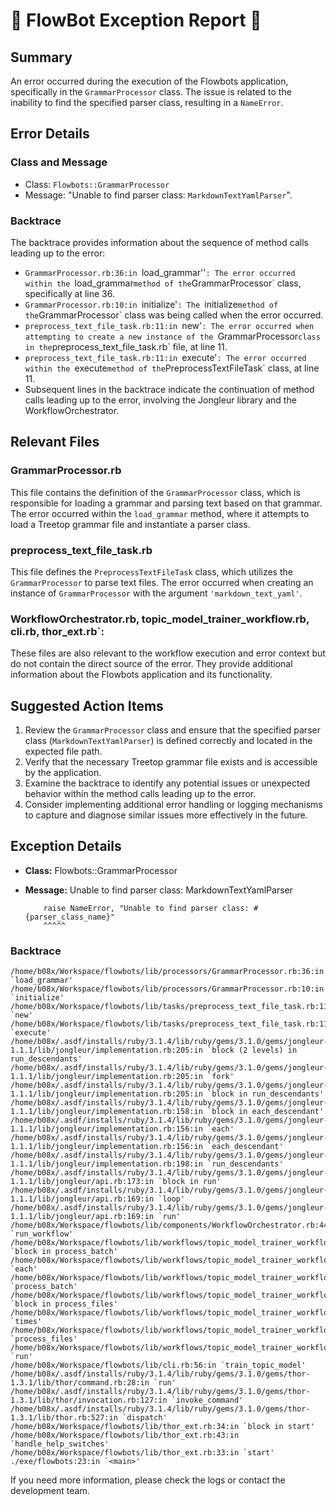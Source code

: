 # 🤖 FlowBot Exception Report 🤖


## Summary

An error occurred during the execution of the Flowbots application, specifically in the `GrammarProcessor` class. The issue is related to the inability to find the specified parser class, resulting in a `NameError`.

## Error Details

### Class and Message

- Class: `Flowbots::GrammarProcessor`
- Message: "Unable to find parser class: `MarkdownTextYamlParser`".

### Backtrace

The backtrace provides information about the sequence of method calls leading up to the error:

- `GrammarProcessor.rb:36:in `load_grammar''`: The error occurred within the `load_grammar` method of the `GrammarProcessor` class, specifically at line 36.
- `GrammarProcessor.rb:10:in `initialize'`: The `initialize` method of the `GrammarProcessor` class was being called when the error occurred.
- `preprocess_text_file_task.rb:11:in `new'`: The error occurred when attempting to create a new instance of the `GrammarProcessor` class in the `preprocess_text_file_task.rb` file, at line 11.
- `preprocess_text_file_task.rb:11:in `execute'`: The error occurred within the `execute` method of the `PreprocessTextFileTask` class, at line 11.
- Subsequent lines in the backtrace indicate the continuation of method calls leading up to the error, involving the Jongleur library and the WorkflowOrchestrator.

## Relevant Files

### GrammarProcessor.rb

This file contains the definition of the `GrammarProcessor` class, which is responsible for loading a grammar and parsing text based on that grammar. The error occurred within the `load_grammar` method, where it attempts to load a Treetop grammar file and instantiate a parser class.

### preprocess_text_file_task.rb

This file defines the `PreprocessTextFileTask` class, which utilizes the `GrammarProcessor` to parse text files. The error occurred when creating an instance of `GrammarProcessor` with the argument `'markdown_text_yaml'`.

### WorkflowOrchestrator.rb, topic_model_trainer_workflow.rb, cli.rb, thor_ext.rb`:

These files are also relevant to the workflow execution and error context but do not contain the direct source of the error. They provide additional information about the Flowbots application and its functionality.

## Suggested Action Items

1. Review the `GrammarProcessor` class and ensure that the specified parser class (`MarkdownTextYamlParser`) is defined correctly and located in the expected file path.
2. Verify that the necessary Treetop grammar file exists and is accessible by the application.
3. Examine the backtrace to identify any potential issues or unexpected behavior within the method calls leading up to the error.
4. Consider implementing additional error handling or logging mechanisms to capture and diagnose similar issues more effectively in the future.


## Exception Details

- **Class:** Flowbots::GrammarProcessor
- **Message:** Unable to find parser class: MarkdownTextYamlParser

          raise NameError, "Unable to find parser class: #{parser_class_name}"
          ^^^^^

### Backtrace

```
/home/b08x/Workspace/flowbots/lib/processors/GrammarProcessor.rb:36:in `load_grammar'
/home/b08x/Workspace/flowbots/lib/processors/GrammarProcessor.rb:10:in `initialize'
/home/b08x/Workspace/flowbots/lib/tasks/preprocess_text_file_task.rb:11:in `new'
/home/b08x/Workspace/flowbots/lib/tasks/preprocess_text_file_task.rb:11:in `execute'
/home/b08x/.asdf/installs/ruby/3.1.4/lib/ruby/gems/3.1.0/gems/jongleur-1.1.1/lib/jongleur/implementation.rb:205:in `block (2 levels) in run_descendants'
/home/b08x/.asdf/installs/ruby/3.1.4/lib/ruby/gems/3.1.0/gems/jongleur-1.1.1/lib/jongleur/implementation.rb:205:in `fork'
/home/b08x/.asdf/installs/ruby/3.1.4/lib/ruby/gems/3.1.0/gems/jongleur-1.1.1/lib/jongleur/implementation.rb:205:in `block in run_descendants'
/home/b08x/.asdf/installs/ruby/3.1.4/lib/ruby/gems/3.1.0/gems/jongleur-1.1.1/lib/jongleur/implementation.rb:158:in `block in each_descendant'
/home/b08x/.asdf/installs/ruby/3.1.4/lib/ruby/gems/3.1.0/gems/jongleur-1.1.1/lib/jongleur/implementation.rb:156:in `each'
/home/b08x/.asdf/installs/ruby/3.1.4/lib/ruby/gems/3.1.0/gems/jongleur-1.1.1/lib/jongleur/implementation.rb:156:in `each_descendant'
/home/b08x/.asdf/installs/ruby/3.1.4/lib/ruby/gems/3.1.0/gems/jongleur-1.1.1/lib/jongleur/implementation.rb:198:in `run_descendants'
/home/b08x/.asdf/installs/ruby/3.1.4/lib/ruby/gems/3.1.0/gems/jongleur-1.1.1/lib/jongleur/api.rb:173:in `block in run'
/home/b08x/.asdf/installs/ruby/3.1.4/lib/ruby/gems/3.1.0/gems/jongleur-1.1.1/lib/jongleur/api.rb:169:in `loop'
/home/b08x/.asdf/installs/ruby/3.1.4/lib/ruby/gems/3.1.0/gems/jongleur-1.1.1/lib/jongleur/api.rb:169:in `run'
/home/b08x/Workspace/flowbots/lib/components/WorkflowOrchestrator.rb:44:in `run_workflow'
/home/b08x/Workspace/flowbots/lib/workflows/topic_model_trainer_workflow.rb:88:in `block in process_batch'
/home/b08x/Workspace/flowbots/lib/workflows/topic_model_trainer_workflow.rb:86:in `each'
/home/b08x/Workspace/flowbots/lib/workflows/topic_model_trainer_workflow.rb:86:in `process_batch'
/home/b08x/Workspace/flowbots/lib/workflows/topic_model_trainer_workflow.rb:79:in `block in process_files'
/home/b08x/Workspace/flowbots/lib/workflows/topic_model_trainer_workflow.rb:72:in `times'
/home/b08x/Workspace/flowbots/lib/workflows/topic_model_trainer_workflow.rb:72:in `process_files'
/home/b08x/Workspace/flowbots/lib/workflows/topic_model_trainer_workflow.rb:23:in `run'
/home/b08x/Workspace/flowbots/lib/cli.rb:56:in `train_topic_model'
/home/b08x/.asdf/installs/ruby/3.1.4/lib/ruby/gems/3.1.0/gems/thor-1.3.1/lib/thor/command.rb:28:in `run'
/home/b08x/.asdf/installs/ruby/3.1.4/lib/ruby/gems/3.1.0/gems/thor-1.3.1/lib/thor/invocation.rb:127:in `invoke_command'
/home/b08x/.asdf/installs/ruby/3.1.4/lib/ruby/gems/3.1.0/gems/thor-1.3.1/lib/thor.rb:527:in `dispatch'
/home/b08x/Workspace/flowbots/lib/thor_ext.rb:34:in `block in start'
/home/b08x/Workspace/flowbots/lib/thor_ext.rb:43:in `handle_help_switches'
/home/b08x/Workspace/flowbots/lib/thor_ext.rb:33:in `start'
./exe/flowbots:23:in `<main>'
```

If you need more information, please check the logs or contact the development team.
